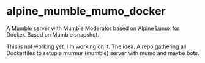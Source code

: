 # alpine_mumble_mumo_docker
A Mumble server with Mumble Moderator based on Alpine Lunux for Docker.
Based on Mumble snapshot.


This is not working yet. I'm working on it. The idea. A repo gathering all Dockerfiles to setup a murmur (mumble) server with mumo and maybe bots.
